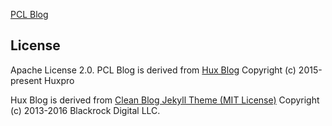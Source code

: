 [PCL Blog]()

License
-------

Apache License 2.0.
PCL Blog is derived from [Hux Blog](https://huangxuan.me)
Copyright (c) 2015-present Huxpro

Hux Blog is derived from [Clean Blog Jekyll Theme (MIT License)](https://github.com/BlackrockDigital/startbootstrap-clean-blog-jekyll/)
Copyright (c) 2013-2016 Blackrock Digital LLC.
